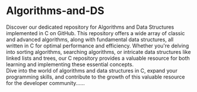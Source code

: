 # Algorithms-and-DS
Discover our dedicated repository for Algorithms and Data Structures implemented in C on GitHub. 
This repository offers a wide array of classic and advanced algorithms, along with fundamental data structures, all written in C for optimal performance and efficiency. Whether you're delving into sorting algorithms, searching algorithms, or intricate data structures like linked lists and trees, our C repository provides a valuable resource for both learning and implementing these essential concepts.  
Dive into the world of algorithms and data structures in C, expand your programming skills, and contribute to the growth of this valuable resource for the developer community...... 
#
                     
